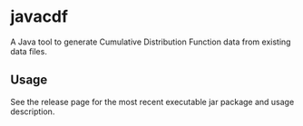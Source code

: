 # javacdf

A Java tool to generate Cumulative Distribution Function data from existing data files.

## Usage

See the release page for the most recent executable jar package and usage description.


